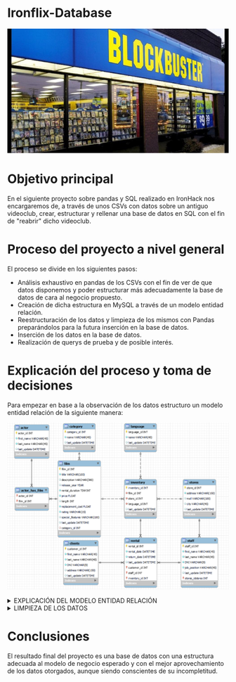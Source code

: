 # Ironflix-Database

![Blockbuster](img/blockbuster.jpg)


# Objetivo principal

En el siguiente proyecto sobre pandas y SQL realizado en IronHack nos encargaremos de, a través de unos CSVs con datos sobre un antiguo videoclub, crear, estructurar y rellenar una base de datos en SQL con el fin de "reabrir" dicho videoclub.

# Proceso del proyecto a nivel general

El proceso se divide en los siguientes pasos:

- Análisis exhaustivo en pandas de los CSVs con el fin de ver de que datos disponemos y poder estructurar más adecuadamente la base de datos de cara al negocio propuesto.
- Creación de dicha estructura en MySQL a través de un modelo entidad relación.
- Reestructuración de los datos y limpieza de los mismos con Pandas preparándolos para la futura inserción en la base de datos. 
- Inserción de los datos en la base de datos.
- Realización de querys de prueba y de posible interés.

# Explicación del proceso y toma de decisiones

Para empezar en base a la observación de los datos estructuro un modelo entidad relación de la siguiente manera:

![Scheme](img/FinalSchemeIronflix.png)

<details>
<summary>EXPLICACIÓN DEL MODELO ENTIDAD RELACIÓN</summary>

Explicado de izquierda a derecha se entiende que:
    
    - Establezco una relación many to many entre la tabla actor y la tabla film que pasa por la tabla actor_has_film.
    - La tabla film está a su vez relacionada con la tabla category en una relación one to many donde una categoría puede estar en múltiples películas.
    - Por último esta tabla (film) se relaciona en una relación one to many con la tabla inventory donde una película puede existir múltiples veces en el inventario (podemos tener varias copias de una misma película).
    - A su vez inventory también tiene una relación one to many con la tabla language pues el mismo idioma puede aparecer múltiples veces en inventario. No lo relacioné con film como si se hacía en los datos originales para que en dicha tabla no exista ningún título repetido. 
    - También con stores, ya que será la relación que defina de que tienda es dicho inventario. Inicialmente solo disponemos de una tienda pero decidí crear esta tabla por si el negocio crece.
    - Lo mismo pasa con staff, tabla que está relacionada también con stores en una relación one to many (en una tienda habrá múltiples miembros del staff), inicialmente disponiendo de un único dato, yo mismo.
    - Staff e inventory están ambas relacionadas con rental, al igual que clients. Todas en una relacion one to many de forma que rellenen esta tabla con los datos de que cliente alquila, que staff le atiende y que producto se está alquilando (además de otros datos de interés).
    - Clients y rental también estarán vacias ya que no me interesa saber que clientes tuve hace x años ni tampoco que se alquiló entonces.
    - Antes de continuar con la estructuración y la limpieza de los datos decir que se puede llegar a la conclusión por lo ya expuesto que las tablas a llenar con los datos de los CSVs son Actor,Actor_has_film, Film, Category, Inventory y Language.
 

</details>

<details>
<summary>LIMPIEZA DE LOS DATOS</summary>


En cuanto a la estructuración y limpieza de los datos, se utiliza el dataframe proveniente del CSV old_hdd a modo de nexo entre actor y film y de film y category. Se sacará de este tanto la FK de category_id que introduciremos en la tabla de film para relacionarla con category como, a través de los nombres y apellidos de los actores y el título de las pelícuas, las FK de actor y film. Esto, eliminando las columnas usadas y dejando las nuevas que representan los ids, nos deja una tabla preparada para ser introducida en actor_has_film.

Por otro lado, de la tabla film sacamos la FK de language para introducirla en la tabla de inventory. También en inventory igualaremos a 1 todos los valores del FK de store pues de momento solo contamos con una tienda. 

Una vez hecho esto y comprobado que todos los datos son correctos y no hay nulos donde no debería haberlos*, podemos proceder a la inserción de los datos. Las tablas no mencionadas solo sirvieron como aporte de información ya sea al análisis de los datos para la futura creación de la base de datos como para la inserción misma de estos en la base.

* Existen nulos para la FK de category en film pues no tenemos todos los datos de a que categoría pertenece cada película y como no depende de nosotros se ha dejado así. Del mismo modo no sabemos según que actores en que películas participan. Por último da la sensación de que no tenemos los datos reales del inventario del que disponemos, al menos por lo que parece ver en los antiguos datos de rental.

Finalmente una vez introducidos correctamente los datos realizamos una serie de querys que simulan nuestro primer servicio asi como la búsqueda de algunos datos de interés

</details>

# Conclusiones

El resultado final del proyecto es una base de datos con una estructura adecuada al modelo de negocio esperado y con el mejor aprovechamiento de los datos otorgados, aunque siendo conscientes de su incompletitud.
